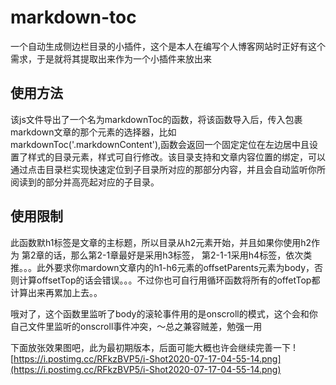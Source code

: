# markdown-toc
一个自动生成侧边栏目录的小插件，这个是本人在编写个人博客网站时正好有这个需求，于是就将其提取出来作为一个小插件来放出来

## 使用方法
该js文件导出了一个名为markdownToc的函数，将该函数导入后，传入包裹markdown文章的那个元素的选择器，比如markdownToc('.markdownContent'),函数会返回一个固定定位在左边居中且设置了样式的目录元素，样式可自行修改。该目录支持和文章内容位置的绑定，可以通过点击目录栏实现快速定位到子目录所对应的那部分内容，并且会自动监听你所阅读到的部分并高亮起对应的子目录。

## 使用限制
此函数默h1标签是文章的主标题，所以目录从h2元素开始，并且如果你使用h2作为 第2章的话，那么第2-1章最好是采用h3标签， 第2-1-1采用h4标签，依次类推。。。此外要求你mardown文章内的h1-h6元素的offsetParents元素为body，否则计算offsetTop的话会错误。。。不过你也可自行用循环函数将所有的offetTop都计算出来再累加上去。。

哦对了，这个函数里监听了body的滚轮事件用的是onscroll的模式，这个会和你自己文件里监听的onscroll事件冲突，～总之兼容贼差，勉强一用

下面放张效果图吧，此为最初期版本，后面可能大概也许会继续完善一下
![https://i.postimg.cc/RFkzBVP5/i-Shot2020-07-17-04-55-14.png](https://i.postimg.cc/RFkzBVP5/i-Shot2020-07-17-04-55-14.png)
